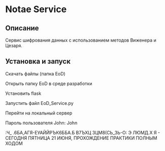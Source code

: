﻿# Notae Service

## Описание
Сервис шифрования данных с использованием методов Виженера и Цезаря.

## Установка и запуск

Скачать файлы (папка EoD)

Открыть папку EoD в среде разработки

Установить flask

Запустить файл EoD_Service.py

Перейти на локальный сервер

Пароль пользователя John: John

:Ч_ .6БА,АГЯ-ЕУАЙЙРЪК6ББА.Б В7ЪХЦ 3ЦМ8(СЬ_3Ь-О: Э ЛЮМД.Х Я - СЕГОДНЯ ПЯТНИЦА 21 ИЮНЯ, ПРОХОЖДЕНИЕ ПРАКТИКИ ПОЛНЫМ ХОДОМ

